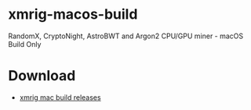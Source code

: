 # xmrig-macos-build
RandomX, CryptoNight, AstroBWT and Argon2 CPU/GPU miner - macOS Build Only

# Download
* [xmrig mac build releases](https://github.com/mydicebot/xmrig-macos-build/releases)
